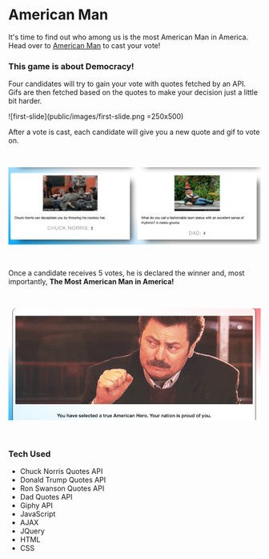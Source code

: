 # American Man

It's time to find out who among us is the most American Man in America. Head over to
[American Man](https://lalmeida89.github.io/AmericanMan/) to cast your vote!

### This game is about Democracy!

Four candidates will try to gain your vote with quotes fetched by an API.
Gifs are then fetched based on the quotes to make your decision just a little bit harder.

![first-slide](public/images/first-slide.png =250x500)
&nbsp;
&nbsp;
&nbsp;
&nbsp;



After a vote is cast, each candidate will give you a new quote and gif to vote on.

&nbsp;
&nbsp;
&nbsp;
&nbsp;

![second-slide](public/images/second-slide.png)

&nbsp;
&nbsp;
&nbsp;
&nbsp;




Once a candidate receives 5 votes, he is declared the winner and,
most importantly, **The Most American Man in America!**

&nbsp;
&nbsp;
&nbsp;
&nbsp;

![third-slide](public/images/final-slide.png)

&nbsp;
&nbsp;
&nbsp;
&nbsp;




### Tech Used

* Chuck Norris Quotes API
* Donald Trump Quotes API
* Ron Swanson Quotes API
* Dad Quotes API
* Giphy API
* JavaScript
* AJAX
* JQuery
* HTML
* CSS
